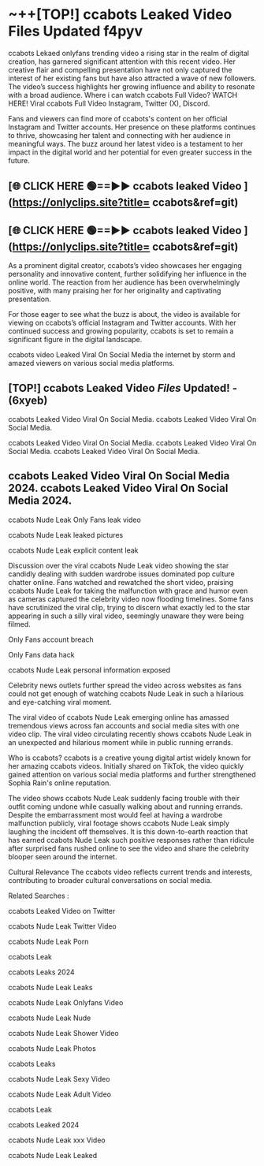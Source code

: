 # ~++[TOP!]  ccabots Leaked Video Files Updated f4pyv<br>

 ccabots Lekaed onlyfans trending video a rising star in the realm of digital creation, has garnered significant attention with this recent video. Her creative flair and compelling presentation have not only captured the interest of her existing fans but have also attracted a wave of new followers. The video’s success highlights her growing influence and ability to resonate with a broad audience.
Where i can watch  ccabots Full Video? WATCH HERE! Viral  ccabots Full Video Instagram, Twitter (X), Discord.


Fans and viewers can find more of  ccabots's content on her official Instagram and Twitter accounts. Her presence on these platforms continues to thrive, showcasing her talent and connecting with her audience in meaningful ways. The buzz around her latest video is a testament to her impact in the digital world and her potential for even greater success in the future.


## [🌐 CLICK HERE 🟢==►►  ccabots leaked Video ](https://onlyclips.site?title= ccabots&ref=git)

## [🌐 CLICK HERE 🟢==►►  ccabots leaked Video ](https://onlyclips.site?title= ccabots&ref=git)


As a prominent digital creator,  ccabots’s video showcases her engaging personality and innovative content, further solidifying her influence in the online world. The reaction from her audience has been overwhelmingly positive, with many praising her for her originality and captivating presentation.

For those eager to see what the buzz is about, the video is available for viewing on  ccabots’s official Instagram and Twitter accounts. With her continued success and growing popularity,  ccabots is set to remain a significant figure in the digital landscape.


  ccabots video Leaked Viral On Social Media the internet by storm and amazed viewers on various social media platforms.


## [TOP!]  ccabots Leaked Video *Files* Updated! - (6xyeb) 

 ccabots Leaked Video Viral On Social Media. ccabots Leaked Video Viral On Social Media.

 ccabots Leaked Video Viral On Social Media. ccabots Leaked Video Viral On Social Media. ccabots Leaked Video Viral On Social Media.


##  ccabots Leaked Video Viral On Social Media 2024. ccabots Leaked Video Viral On Social Media 2024.
 ccabots Nude Leak Only Fans leak video

 ccabots Nude Leak leaked pictures

 ccabots Nude Leak explicit content leak

Discussion over the viral  ccabots Nude Leak video showing the star candidly dealing with sudden wardrobe issues dominated pop culture chatter online. Fans watched and rewatched the short video, praising  ccabots Nude Leak for taking the malfunction with grace and humor even as cameras captured the celebrity video now flooding timelines. Some fans have scrutinized the viral clip, trying to discern what exactly led to the star appearing in such a silly viral video, seemingly unaware they were being filmed.


Only Fans account breach

Only Fans data hack

 ccabots Nude Leak personal information exposed

Celebrity news outlets further spread the video across websites as fans could not get enough of watching  ccabots Nude Leak in such a hilarious and eye-catching viral moment.


The viral video of  ccabots Nude Leak emerging online has amassed tremendous views across fan accounts and social media sites with one video clip. The viral video circulating recently shows  ccabots Nude Leak in an unexpected and hilarious moment while in public running errands.


Who is  ccabots?  ccabots is a creative young digital artist widely known for her amazing  ccabots videos. Initially shared on TikTok, the video quickly gained attention on various social media platforms and further strengthened Sophia Rain's online reputation.

The video shows  ccabots Nude Leak suddenly facing trouble with their outfit coming undone while casually walking about and running errands. Despite the embarrassment most would feel at having a wardrobe malfunction publicly, viral footage shows  ccabots Nude Leak simply laughing the incident off themselves. It is this down-to-earth reaction that has earned  ccabots Nude Leak such positive responses rather than ridicule after surprised fans rushed online to see the video and share the celebrity blooper seen around the internet.

Cultural Relevance The  ccabots video reflects current trends and interests, contributing to broader cultural conversations on social media.

Related Searches :

 ccabots Leaked Video on Twitter

 ccabots Nude Leak Twitter Video

 ccabots Nude Leak Porn

 ccabots Leak 

 ccabots Leaks 2024

 ccabots Nude Leak Leaks

 ccabots Nude Leak Onlyfans Video

 ccabots Nude Leak Nude

 ccabots Nude Leak Shower Video

 ccabots Nude Leak Photos

 ccabots Leaks

 ccabots Nude Leak Sexy Video

 ccabots Nude Leak Adult Video

 ccabots Leak

 ccabots Leaked 2024

 ccabots Nude Leak xxx Video

 ccabots Nude Leak Leaked